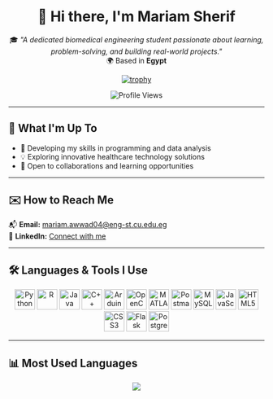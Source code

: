 <div align="center">

# 👋 Hi there, I'm **Mariam Sherif**

🎓 *"A dedicated biomedical engineering student passionate about learning, problem-solving, and building real-world projects."*  
🌍 Based in **Egypt**

[![trophy](https://github-profile-trophy.vercel.app/?username=mariamsherif04&theme=gruvbox&margin-w=10)](https://github.com/ryo-ma/github-profile-trophy)

![Profile Views](https://komarev.com/ghpvc/?username=mariamsherif04&label=Profile%20Views&color=0e75b6&style=flat)

</div>

---

## 🌱 What I'm Up To
- 🔭 Developing my skills in programming and data analysis
- 💡 Exploring innovative healthcare technology solutions
- 🤝 Open to collaborations and learning opportunities

---

## ✉️ How to Reach Me
📬 **Email:** [mariam.awwad04@eng-st.cu.edu.eg](mailto:mariam.awwad04@eng-st.cu.edu.eg)  
💼 **LinkedIn:** [Connect with me](https://www.linkedin.com/in/mariam-sherif-76b984326)

---

## 🛠️ Languages & Tools I Use
<p align="center">
  <img src="https://cdn.jsdelivr.net/gh/devicons/devicon/icons/python/python-original.svg" alt="Python" width="40" height="40"/>
  <img src="https://cdn.jsdelivr.net/gh/devicons/devicon/icons/r/r-original.svg" alt="R" width="40" height="40"/>
  <img src="https://cdn.jsdelivr.net/gh/devicons/devicon/icons/java/java-original.svg" alt="Java" width="40" height="40"/>
  <img src="https://cdn.jsdelivr.net/gh/devicons/devicon/icons/cplusplus/cplusplus-original.svg" alt="C++" width="40" height="40"/>
  <img src="https://cdn.jsdelivr.net/gh/devicons/devicon/icons/arduino/arduino-original.svg" alt="Arduino" width="40" height="40"/>
  <img src="https://cdn.jsdelivr.net/gh/devicons/devicon/icons/opencv/opencv-original.svg" alt="OpenCV" width="40" height="40"/>
  <img src="https://cdn.jsdelivr.net/gh/devicons/devicon/icons/matlab/matlab-original.svg" alt="MATLAB" width="40" height="40"/>
  <img src="https://cdn.jsdelivr.net/gh/devicons/devicon/icons/postman/postman-original.svg" alt="Postman" width="40" height="40"/>
  <img src="https://cdn.jsdelivr.net/gh/devicons/devicon/icons/mysql/mysql-original.svg" alt="MySQL" width="40" height="40"/>
  <img src="https://cdn.jsdelivr.net/gh/devicons/devicon/icons/javascript/javascript-original.svg" alt="JavaScript" width="40" height="40"/>
  <img src="https://cdn.jsdelivr.net/gh/devicons/devicon/icons/html5/html5-original.svg" alt="HTML5" width="40" height="40"/>
  <img src="https://cdn.jsdelivr.net/gh/devicons/devicon/icons/css3/css3-original.svg" alt="CSS3" width="40" height="40"/>
  <img src="https://cdn.jsdelivr.net/gh/devicons/devicon/icons/flask/flask-original.svg" alt="Flask" width="40" height="40"/>
  <img src="https://cdn.jsdelivr.net/gh/devicons/devicon/icons/postgresql/postgresql-original.svg" alt="PostgreSQL" width="40" height="40"/>
</p>

---

## 📊 Most Used Languages

<p align="center">
  <img src="https://github-readme-stats.vercel.app/api/top-langs/?username=mariamsherif04&layout=compact&theme=gruvbox"/>
</p>
